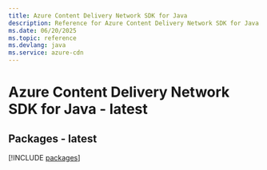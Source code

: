 ```yaml
---
title: Azure Content Delivery Network SDK for Java
description: Reference for Azure Content Delivery Network SDK for Java
ms.date: 06/20/2025
ms.topic: reference
ms.devlang: java
ms.service: azure-cdn
---
```

# Azure Content Delivery Network SDK for Java - latest
## Packages - latest
[!INCLUDE [packages](content-delivery-network-index.md)]